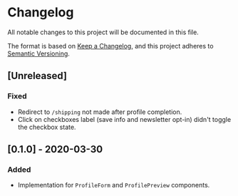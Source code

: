 # Changelog
All notable changes to this project will be documented in this file.

The format is based on [Keep a Changelog](https://keepachangelog.com/en/1.0.0/),
and this project adheres to [Semantic Versioning](https://semver.org/spec/v2.0.0.html).

## [Unreleased]
### Fixed
- Redirect to `/shipping` not made after profile completion.
- Click on checkboxes label (save info and newsletter opt-in) didn't toggle the checkbox state.

## [0.1.0] - 2020-03-30
### Added
- Implementation for `ProfileForm` and `ProfilePreview` components.
